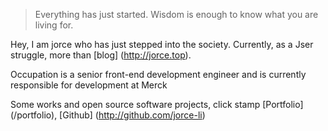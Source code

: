 > Everything has just started.
> Wisdom is enough to know what you are living for.

Hey, I am jorce who has just stepped into the society. Currently, as a Jser struggle, more than [blog] (http://jorce.top).

Occupation is a senior front-end development engineer and is currently responsible for development at Merck

Some works and open source software projects, click stamp [Portfolio] (/portfolio), [Github] (http://github.com/jorce-li)